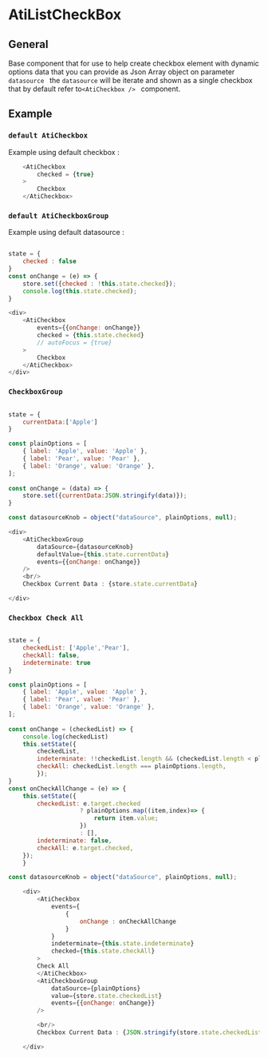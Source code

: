 # AtiListCheckBox

## General

Base component that for use to help create checkbox element with dynamic options data that you 
can provide as Json Array object on parameter ```datasource ``` 
the ``` datasource ``` will be iterate and shown as a single checkbox that by default refer to```<AtiCheckbox /> ``` component.

## Example

### `default AtiCheckbox`

Example using default checkbox :
```js
    <AtiCheckbox
        checked = {true}
    >
        Checkbox
    </AtiCheckbox>
```

### `default AtiCheckboxGroup`

Example using default datasource :
```js

state = {
    checked : false
}
const onChange = (e) => {
    store.set({checked : !this.state.checked});
    console.log(this.state.checked);
}

<div>
    <AtiCheckbox 
        events={{onChange: onChange}} 
        checked = {this.state.checked}
        // autoFocus = {true}
    >
        Checkbox
    </AtiCheckbox>
</div>

```

### `CheckboxGroup`

```js

state = {
    currentData:['Apple']
}

const plainOptions = [
    { label: 'Apple', value: 'Apple' },
    { label: 'Pear', value: 'Pear' },
    { label: 'Orange', value: 'Orange' },
];
    
const onChange = (data) => {
    store.set({currentData:JSON.stringify(data)});
}

const datasourceKnob = object("dataSource", plainOptions, null);

<div>
    <AtiCheckboxGroup 
        dataSource={datasourceKnob} 
        defaultValue={this.state.currentData} 
        events={{onChange: onChange}} 
    />
    <br/>
    Checkbox Current Data : {store.state.currentData}

</div>
```

### `Checkbox Check All`

```js

state = {
    checkedList: ['Apple','Pear'],
    checkAll: false,
    indeterminate: true
}

const plainOptions = [
    { label: 'Apple', value: 'Apple' },
    { label: 'Pear', value: 'Pear' },
    { label: 'Orange', value: 'Orange' },
];
    
const onChange = (checkedList) => {
    console.log(checkedList)
    this.setState({
        checkedList,
        indeterminate: !!checkedList.length && (checkedList.length < plainOptions.length),
        checkAll: checkedList.length === plainOptions.length,
        });
}
const onCheckAllChange = (e) => {
    this.setState({
        checkedList: e.target.checked 
                    ? plainOptions.map((item,index)=> {
                        return item.value;
                    }) 
                    : [],
        indeterminate: false,
        checkAll: e.target.checked,
    });
    }

const datasourceKnob = object("dataSource", plainOptions, null);

    <div>
        <AtiCheckbox
            events={
                {
                    onChange : onCheckAllChange
                }
            }
            indeterminate={this.state.indeterminate}
            checked={this.state.checkAll}
        >
        Check All
        </AtiCheckbox>
        <AtiCheckboxGroup 
            dataSource={plainOptions} 
            value={store.state.checkedList} 
            events={{onChange: onChange}} 
        />     

        <br/>
        Checkbox Current Data : {JSON.stringify(store.state.checkedList)}

    </div>
```